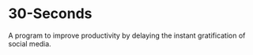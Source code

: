 # 30-Seconds
A program to improve productivity by delaying the instant gratification of social media.
